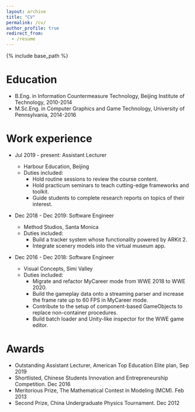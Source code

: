 ```yaml
---
layout: archive
title: "CV"
permalink: /cv/
author_profile: true
redirect_from:
  - /resume
---
```


{% include base_path %}

Education
======
* B.Eng. in Information Countermeasure Technology, Beijing Institute of Technology, 2010-2014
* M.Sc.Eng. in Computer Graphics and Game Technology, University of Pennsylvania, 2014-2016

Work experience
======
* Jul 2019 - present: Assistant Lecturer
  * Harbour Education, Beijing
  * Duties included: 
      * Hold routine sessions to review the course content.
      * Hold practicum seminars to teach cutting-edge frameworks and toolkit.
      * Guide students to complete research reports on topics of their interest.

* Dec 2018 - Dec 2019: Software Engineer
  * Method Studios, Santa Monica
  * Duties included: 
      * Build a tracker system whose functionality powered by ARKit 2.
      * Integrate scenery models into the virtual museum app.

* Dec 2016 - Dec 2018: Software Engineer
  * Visual Concepts, Simi Valley
  * Duties included: 
      * Migrate and refactor MyCareer mode from WWE 2018 to WWE 2020.
      * Build the gameplay data onto a streaming parser and increase the frame rate up to 60 FPS in MyCareer mode.
      * Contribute to the setup of component-based GameObjects to replace non-container procedures.
      * Build batch loader and Unity-like inspector for the WWE game editor. 
  
Awards
======  
* Outstanding Assistant Lecturer, American Top Education Elite plan, Sep 2019
* Shortlisted, Chinese Students Innovation and Entrepreneurship Competition. Dec 2016
* Meritorious Prize, The Mathematical Contest in Modeling (MCM). Feb 2013
* Second Prize, China Undergraduate Physics Tournament. Dec 2012
